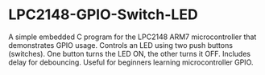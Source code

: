 # LPC2148-GPIO-Switch-LED
A simple embedded C program for the LPC2148 ARM7 microcontroller that demonstrates GPIO usage. Controls an LED using two push buttons (switches). One button turns the LED ON, the other turns it OFF. Includes delay for debouncing. Useful for beginners learning microcontroller GPIO.
